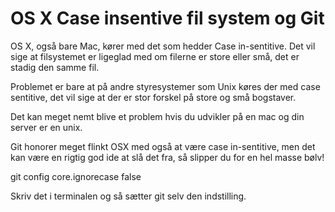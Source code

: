# OS X Case insentive fil system og Git
OS X, også bare Mac, kører med det som hedder Case in-sentitive. Det vil sige at filsystemet er ligeglad med om filerne er store eller små, det er stadig den samme fil.

Problemet er bare at på andre styresystemer som Unix køres der med case sentitive, det vil sige at der er stor forskel på store og små bogstaver.

Det kan meget nemt blive et problem hvis du udvikler på en mac og din server er en unix.

Git honorer meget flinkt OSX med også at være case in-sentitive, men det kan være en rigtig god ide at slå det fra, så slipper du for en hel masse bølv!

git config core.ignorecase false

Skriv det i terminalen og så sætter git selv den indstilling.